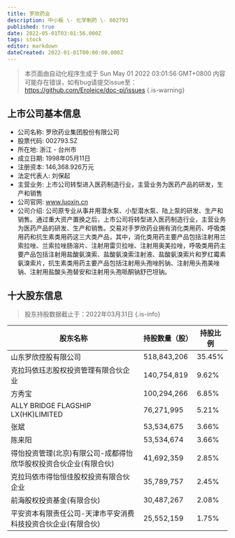 ```yaml
---
title: 罗欣药业
description: 中小板 \- 化学制药 \- 002793
published: true
date: 2022-05-01T03:01:56.000Z
tags: stock
editor: markdown
dateCreated: 2022-01-01T00:00:00.000Z
---
```


> 本页面由自动化程序生成于 Sun May 01 2022 03:01:56 GMT+0800
> 内容可能存在错误，如有bug请提交issue至：https://github.com/Eroleice/doc-pi/issues
{.is-warning}

## 上市公司基本信息
- 公司名称: 罗欣药业集团股份有限公司
- 股票代码: 002793.SZ
- 所在地: 浙江 - 台州市
- 成立日期: 1998年05月11日
- 注册资本: 146,368.926万元
- 法定代表人: 刘保起
- 主营业务: 上市公司转型进入医药制造行业，主营业务为医药产品的研发，生产和销售
- 公司官网: www.luoxin.cn
- 公司介绍: 公司原专业从事井用潜水泵、小型潜水泵、陆上泵的研发、生产和销售。通过重大资产置换之后，上市公司将转型进入医药制造行业，主营业务为医药产品的研发、生产和销售。交易对手罗欣药业拥有消化类用药、呼吸类用药和抗生素类用药这三大类产品，其中，消化类用药主要产品包括注射用兰索拉唑、兰索拉唑肠溶片、注射用雷贝拉唑、注射用奥美拉唑，呼吸类用药主要产品包括注射用盐酸氨溴索、盐酸氨溴索注射液、盐酸氨溴索片和罗红霉素氨溴索片，抗生素类用药主要产品包括注射用头孢唑肟钠、注射用头孢美唑钠、注射用盐酸头孢替安和注射用头孢哌酮钠舒巴坦钠。


## 十大股东信息
> 股东持股数据截止于：2022年03月31日
{.is-info}

| 股东名称 | 持股数量（股） | 持股比例 |
| --- | --- | --- |
| 山东罗欣控股有限公司 | 518,843,206 | 35.45% |
| 克拉玛依珏志股权投资管理有限合伙企业 | 140,754,819 | 9.62% |
| 方秀宝 | 100,294,266 | 6.85% |
| ALLY BRIDGE FLAGSHIP LX(HK)LIMITED | 76,271,995 | 5.21% |
| 张斌 | 53,534,675 | 3.66% |
| 陈来阳 | 53,534,674 | 3.66% |
| 得怡投资管理(北京)有限公司-成都得怡欣华股权投资合伙企业(有限合伙) | 41,692,359 | 2.85% |
| 克拉玛依市得怡恒佳股权投资有限合伙企业 | 35,789,757 | 2.45% |
| 前海股权投资基金(有限合伙) | 30,487,267 | 2.08% |
| 平安资本有限责任公司-天津市平安消费科技投资合伙企业(有限合伙) | 25,552,159 | 1.75% |




